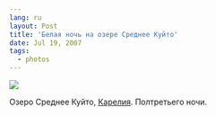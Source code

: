 ```yaml
---
lang: ru
layout: Post
title: 'Белая ночь на озере Среднее Куйто'
date: Jul 19, 2007
tags:
  - photos
---
```


![](photo://Sapegin_Artem_20D_2007-07-11_395-9521)

Озеро Среднее Куйто, [Карелия](http://morning.photos/travel/kalevala). Полтретьего ночи.
